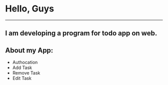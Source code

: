 # Hello, Guys
---

## I am developing a program for todo app on web.
## About my App:
- Authocation
- Add Task
- Remove Task
- Edit Task
